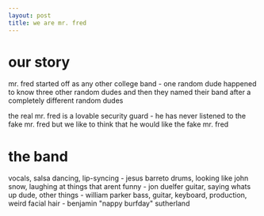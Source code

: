 ```yaml
---
layout: post
title: we are mr. fred
---
```


# our story
mr. fred started off as any other college band - one random dude happened to know three other random dudes and then they named their band after a completely different random dudes

the real mr. fred is a lovable security guard - he has never listened to the fake mr. fred but we like to think that he would like the fake mr. fred

# the band
vocals, salsa dancing, lip-syncing - jesus barreto
drums, looking like john snow, laughing at things that arent funny - jon duelfer
guitar, saying whats up dude, other things - william parker
bass, guitar, keyboard, production, weird facial hair - benjamin "nappy burfday" sutherland